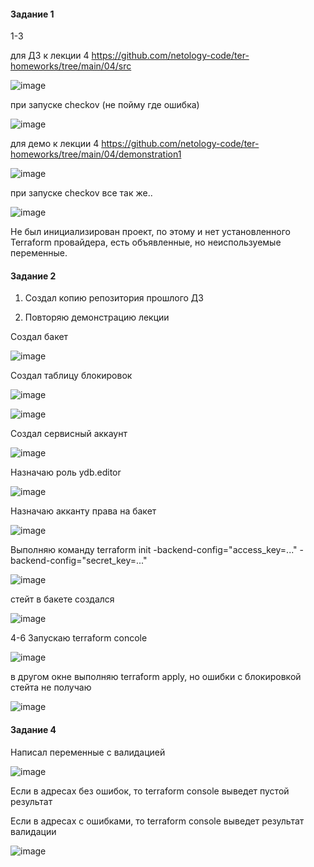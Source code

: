 #### Задание 1

1-3 

для ДЗ к лекции 4 https://github.com/netology-code/ter-homeworks/tree/main/04/src

![image](https://github.com/inyushov/devops-netology/assets/127683348/e7695213-8e61-43f2-ae4f-59a8c97275f2)

при запуске checkov (не пойму где ошибка)

![image](https://github.com/inyushov/devops-netology/assets/127683348/752c1b80-6ad2-43d1-9819-88f172cd75d3)


для демо к лекции 4 https://github.com/netology-code/ter-homeworks/tree/main/04/demonstration1

![image](https://github.com/inyushov/devops-netology/assets/127683348/25605227-55d2-4179-bcd0-e6461443db3b)

при запуске checkov все так же..

![image](https://github.com/inyushov/devops-netology/assets/127683348/14b80891-10df-4491-8447-0e88f38f2d1b)


Не был инициализирован проект, по этому и нет установленного Terraform провайдера, есть объявленные, но неиспользуемые переменные.

#### Задание 2

1. Создал копию репозитория прошлого ДЗ
   
2. Повторяю демонстрацию лекции

Создал бакет

![image](https://github.com/inyushov/devops-netology/assets/127683348/45494aea-52a5-4cfa-9039-e3ca1606d958)

Создал таблицу блокировок

![image](https://github.com/inyushov/devops-netology/assets/127683348/7158fe25-bd5b-4164-9dc1-67222b9e4c52)

![image](https://github.com/inyushov/devops-netology/assets/127683348/459bbe38-d3b0-4647-9f47-0e8b12ef1c33)

Создал сервисный аккаунт

![image](https://github.com/inyushov/devops-netology/assets/127683348/9f241505-a5d7-44fa-93eb-3076c7316b5d)

Назначаю роль ydb.editor

![image](https://github.com/inyushov/devops-netology/assets/127683348/dd9057b8-b0b6-4b86-bdad-eec51a2e1c78)

Назначаю акканту права на бакет

![image](https://github.com/inyushov/devops-netology/assets/127683348/34225a88-5228-41e6-b061-cea7f94a9e4a)

Выполняю команду terraform init -backend-config="access_key=..." -backend-config="secret_key=..."

![image](https://github.com/inyushov/devops-netology/assets/127683348/15b4e4ce-f32d-40c3-a21b-eed603a0489c)

стейт в бакете создался

![image](https://github.com/inyushov/devops-netology/assets/127683348/82b60efc-e149-4c24-821b-348b1de72740)


4-6 Запускаю terraform concole

![image](https://github.com/inyushov/devops-netology/assets/127683348/a38292fb-71ce-450b-976d-f7f3a9e41564)

в другом окне выполняю terraform apply, но ошибки с блокировкой стейта не получаю

![image](https://github.com/inyushov/devops-netology/assets/127683348/30705b07-a4ec-4808-903d-5fea0074821b)


#### Задание 4

Написал переменные с валидацией

![image](https://github.com/inyushov/devops-netology/assets/127683348/765d1c7a-f185-4529-a47e-df1efce9c06c)

Если в адресах без ошибок, то terraform console выведет пустой результат

Если в адресах с ошибками, то terraform console выведет результат валидации

![image](https://github.com/inyushov/devops-netology/assets/127683348/a7629fe5-9eba-459a-8cc5-d7c636ae9f31)








